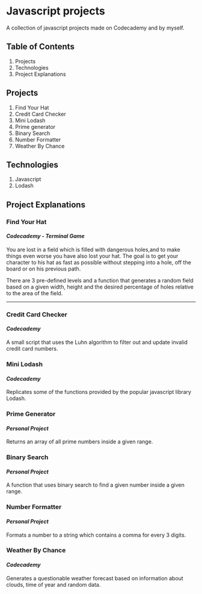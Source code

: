 # Javascript projects

A collection of javascript projects made on Codecademy and by myself.


## Table of Contents

1. Projects
2. Technologies
3. Project Explanations

## Projects

1. Find Your Hat
2. Credit Card Checker
3. Mini Lodash
4. Prime generator
5. Binary Search
6. Number Formatter
7. Weather By Chance

## Technologies

1. Javascript
2. Lodash

## Project Explanations

### **Find Your Hat**
#### *Codecademy - Terminal Game*

You are lost in a field which is filled with dangerous holes,and to make things even worse you have also lost your hat. 
The goal is to get your character to his hat as fast as possible without stepping into a hole, off the board or on his previous path.

There are 3 pre-defined levels and a function that generates a random field based on a given width, height and the desired percentage of holes relative to the area of the field.

---

### Credit Card Checker
#### *Codecademy*

A small script that uses the Luhn algorithm to filter out and update invalid credit card numbers.

### Mini Lodash
#### *Codecademy*

Replicates some of the functions provided by the popular javascript library Lodash.

### Prime Generator
#### *Personal Project*

Returns an array of all prime numbers inside a given range.

### Binary Search
#### *Personal Project*

A function that uses binary search to find a given number inside a given range.

### Number Formatter
#### *Personal Project*

Formats a number to a string which contains a comma for every 3 digits.

### Weather By Chance
#### *Codecademy*

Generates a questionable weather forecast based on information about clouds, time of year and random data.
